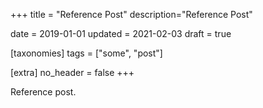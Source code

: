 +++
title = "Reference Post"
description="Reference Post"

date = 2019-01-01
updated = 2021-02-03
draft = true

[taxonomies]
tags = ["some", "post"]

[extra]
no_header = false
+++

Reference post.